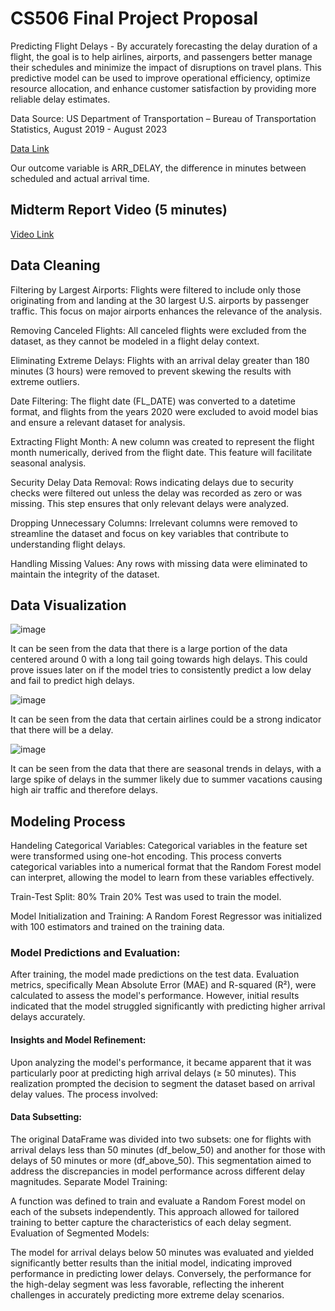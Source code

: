 # CS506 Final Project Proposal

Predicting Flight Delays - 
By accurately forecasting the delay duration of a flight, the goal is to help airlines, airports, and passengers better manage their schedules and minimize the impact of disruptions on travel plans. 
This predictive model can be used to improve operational efficiency, optimize resource allocation, and enhance customer satisfaction by providing more reliable delay estimates.

Data Source: US Department of Transportation – Bureau of Transportation Statistics, August 2019 - August 2023

[Data Link](https://www.kaggle.com/datasets/patrickzel/flight-delay-and-cancellation-dataset-2019-2023)

Our outcome variable is ARR_DELAY, the difference in minutes between scheduled and actual arrival time.

## Midterm Report Video (5 minutes)
[Video Link](https://youtu.be/zwTngcYoQkM?feature=shared)

## Data Cleaning
Filtering by Largest Airports: Flights were filtered to include only those originating from and landing at the 30 largest U.S. airports by passenger traffic. This focus on major airports enhances the relevance of the analysis.

Removing Canceled Flights: All canceled flights were excluded from the dataset, as they cannot be modeled in a flight delay context.

Eliminating Extreme Delays: Flights with an arrival delay greater than 180 minutes (3 hours) were removed to prevent skewing the results with extreme outliers.

Date Filtering: The flight date (FL_DATE) was converted to a datetime format, and flights from the years 2020 were excluded to avoid model bias and ensure a relevant dataset for analysis.

Extracting Flight Month: A new column was created to represent the flight month numerically, derived from the flight date. This feature will facilitate seasonal analysis.

Security Delay Data Removal: Rows indicating delays due to security checks were filtered out unless the delay was recorded as zero or was missing. This step ensures that only relevant delays were analyzed.

Dropping Unnecessary Columns: Irrelevant columns were removed to streamline the dataset and focus on key variables that contribute to understanding flight delays.

Handling Missing Values: Any rows with missing data were eliminated to maintain the integrity of the dataset.


## Data Visualization

![image](https://github.com/user-attachments/assets/e99151c9-407e-487f-98a3-256b1396cd9b)

It can be seen from the data that there is a large portion of the data centered around 0 with a long tail going towards high delays. This could prove issues later on if the model tries to consistently predict a low delay and fail to predict high delays. 

![image](https://github.com/user-attachments/assets/213f3849-26e3-487a-8d1c-c1241c0f0bad)

It can be seen from the data that certain airlines could be a strong indicator that there will be a delay. 

![image](https://github.com/user-attachments/assets/5a1ba5b8-664f-4a04-9a62-0f7492f1a500)

It can be seen from the data that there are seasonal trends in delays, with a large spike of delays in the summer likely due to summer vacations causing high air traffic and therefore delays. 

## Modeling Process

Handeling Categorical Variables: Categorical variables in the feature set were transformed using one-hot encoding. This process converts categorical variables into a numerical format that the Random Forest model can interpret, allowing the model to learn from these variables effectively.

Train-Test Split: 80% Train 20% Test was used to train the model. 

Model Initialization and Training: A Random Forest Regressor was initialized with 100 estimators and trained on the training data. 

### Model Predictions and Evaluation:

After training, the model made predictions on the test data. Evaluation metrics, specifically Mean Absolute Error (MAE) and R-squared (R²), were calculated to assess the model's performance. However, initial results indicated that the model struggled significantly with predicting higher arrival delays accurately.


#### Insights and Model Refinement:
Upon analyzing the model's performance, it became apparent that it was particularly poor at predicting high arrival delays (≥ 50 minutes). This realization prompted the decision to segment the dataset based on arrival delay values. The process involved:

#### Data Subsetting:

The original DataFrame was divided into two subsets: one for flights with arrival delays less than 50 minutes (df_below_50) and another for those with delays of 50 minutes or more (df_above_50). This segmentation aimed to address the discrepancies in model performance across different delay magnitudes.
Separate Model Training:

A function was defined to train and evaluate a Random Forest model on each of the subsets independently. This approach allowed for tailored training to better capture the characteristics of each delay segment.
Evaluation of Segmented Models:

The model for arrival delays below 50 minutes was evaluated and yielded significantly better results than the initial model, indicating improved performance in predicting lower delays. Conversely, the performance for the high-delay segment was less favorable, reflecting the inherent challenges in accurately predicting more extreme delay scenarios.
